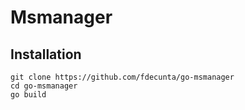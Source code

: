 # Msmanager

## Installation

```
git clone https://github.com/fdecunta/go-msmanager
cd go-msmanager
go build
```

